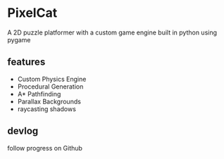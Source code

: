 # PixelCat

A 2D puzzle platformer with a custom game engine built in python using pygame

## features

- Custom Physics Engine
- Procedural Generation
- A* Pathfinding
- Parallax Backgrounds
- raycasting shadows

## devlog

follow progress on Github

